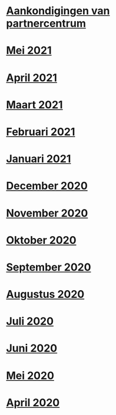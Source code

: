 # [Aankondigingen van partnercentrum](index.md)
# [Mei 2021](2021-may.md)
# [April 2021](2021-april.md)
# [Maart 2021](2021-march.md)
# [Februari 2021](2021-february.md)
# [Januari 2021](2021-january.md)
# [December 2020](2020-december.md)
# [November 2020](2020-november.md)
# [Oktober 2020](2020-october.md)
# [September 2020](2020-september.md)
# [Augustus 2020](2020-august.md)
# [Juli 2020](2020-july.md)
# [Juni 2020](2020-june.md)
# [Mei 2020](2020-may.md)
# [April 2020](2020-april.md)
